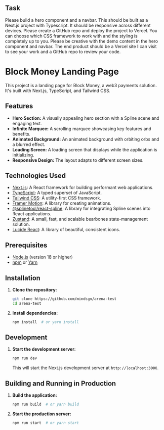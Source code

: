 ## Task

Please build a hero component and a navbar. This should be built as a Next.js project with Typescript. It should be responsive across different devices. Please create a GitHub repo and deploy the project to Vercel. You can choose which CSS framework to work with and the styling is completely up to you. Please be creative with the demo content in the hero component and navbar. The end product should be a Vercel site I can visit to see your work and a GitHub repo to review your code.

# Block Money Landing Page

This project is a landing page for Block Money, a web3 payments solution. It's built with Next.js, TypeScript, and Tailwind CSS.

## Features

*   **Hero Section:**  A visually appealing hero section with a Spline scene and engaging text.
*   **Infinite Marquee:**  A scrolling marquee showcasing key features and benefits.
*   **Animated Background:**  An animated background with orbiting orbs and a blurred effect.
*   **Loading Screen:**  A loading screen that displays while the application is initializing.
*   **Responsive Design:**  The layout adapts to different screen sizes.

## Technologies Used

*   [Next.js](https://nextjs.org/):  A React framework for building performant web applications.
*   [TypeScript](https://www.typescriptlang.org/):  A typed superset of JavaScript.
*   [Tailwind CSS](https://tailwindcss.com/):  A utility-first CSS framework.
*   [Framer Motion](https://www.framer.com/motion/):  A library for creating animations.
*   [@splinetool/react-spline](https://spline.design/):  A library for integrating Spline scenes into React applications.
*   [Zustand](https://github.com/pmndrs/zustand):  A small, fast, and scalable bearbones state-management solution.
*   [Lucide React](https://lucide.dev/): A library of beautiful, consistent icons.

## Prerequisites

*   [Node.js](https://nodejs.org/) (version 18 or higher)
*   [npm](https://www.npmjs.com/) or [Yarn](https://yarnpkg.com/)

## Installation

1.  **Clone the repository:**

    ```bash
    git clone https://github.com/mindsgn/arena-test
    cd arena-test
    ```

2.  **Install dependencies:**

    ```bash
    npm install  # or yarn install
    ```

## Development

1.  **Start the development server:**

    ```bash
    npm run dev 
    ```

    This will start the Next.js development server at `http://localhost:3000`.

## Building and Running in Production

1.  **Build the application:**

    ```bash
    npm run build  # or yarn build
    ```

2.  **Start the production server:**

    ```bash
    npm run start  # or yarn start
    ```